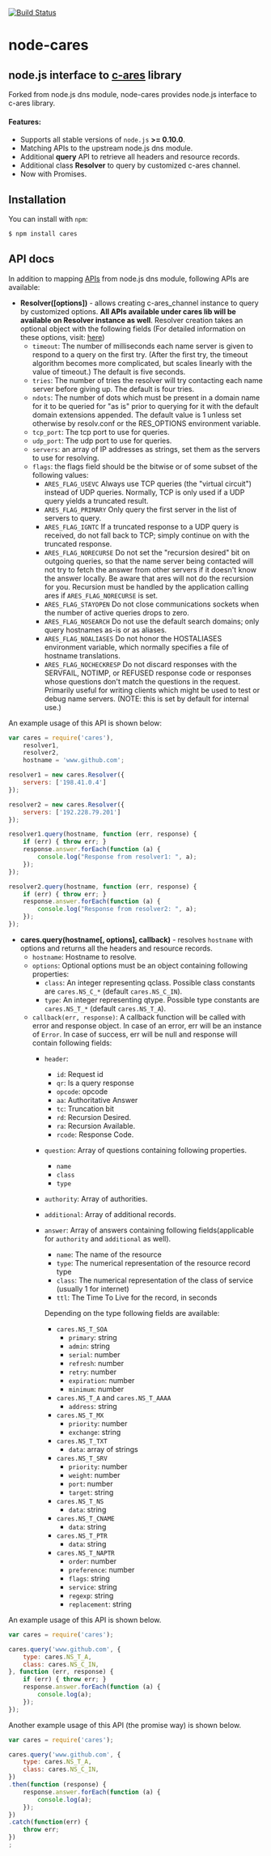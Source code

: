 [![Build Status](https://travis-ci.org/royalpinto/node-cares.svg?branch=dev)](https://travis-ci.org/royalpinto/node-cares)

node-cares
===

node.js interface to [c-ares](http://c-ares.haxx.se/) library
------

Forked from node.js dns module, node-cares provides node.js interface to c-ares library.

#### Features:
 * Supports all stable versions of `node.js` **>= 0.10.0**.
 * Matching APIs to the upstream node.js dns module.
 * Additional **query** API to retrieve all headers and resource records.
 * Additional class **Resolver** to query by customized c-ares channel.
 * Now with Promises.

Installation
------

You can install with `npm`:

``` bash
$ npm install cares
```

API docs
------

In addition to mapping [APIs](http://nodejs.org/docs/latest/api/dns.html) from node.js dns module, following APIs are available:
- **Resolver([options])** - allows creating c-ares_channel instance to query by customized options. **All APIs available under cares lib will be available on Resolver instance as well**. Resolver creation takes an optional object with the following fields (For detailed information on these options, visit: [here](http://c-ares.haxx.se/ares_init.html))
    * `timeout`: The number of milliseconds each name server is given to respond to a query on the first try. (After the first try, the timeout algorithm becomes more complicated, but scales linearly with the value of timeout.) The default is five seconds.
    * `tries`: The number of tries the resolver will try contacting each name server before giving up. The default is four tries.
    * `ndots`: The number of dots which must be present in a domain name for it to be queried for "as is" prior to querying for it with the default domain extensions appended. The default value is 1 unless set otherwise by resolv.conf or the RES_OPTIONS environment variable.
    * `tcp_port`: The tcp port to use for queries.
    * `udp_port`: The udp port to use for queries.
    * `servers`: an array of IP addresses as strings, set them as the servers to use for resolving.
    * `flags`: the flags field should be the bitwise or of some subset of the following values:
        - `ARES_FLAG_USEVC` Always use TCP queries (the "virtual circuit") instead of UDP queries. Normally, TCP is only used if a UDP query yields a truncated result.
        - `ARES_FLAG_PRIMARY` Only query the first server in the list of servers to query.
        - `ARES_FLAG_IGNTC` If a truncated response to a UDP query is received, do not fall back to TCP; simply continue on with the truncated response.
        - `ARES_FLAG_NORECURSE` Do not set the "recursion desired" bit on outgoing queries, so that the name server being contacted will not try to fetch the answer from other servers if it doesn't know the answer locally. Be aware that ares will not do the recursion for you. Recursion must be handled by the application calling ares if `ARES_FLAG_NORECURSE` is set.
        - `ARES_FLAG_STAYOPEN` Do not close communications sockets when the number of active queries drops to zero.
        - `ARES_FLAG_NOSEARCH` Do not use the default search domains; only query hostnames as-is or as aliases.
        - `ARES_FLAG_NOALIASES` Do not honor the HOSTALIASES environment variable, which normally specifies a file of hostname translations.
        - `ARES_FLAG_NOCHECKRESP` Do not discard responses with the SERVFAIL, NOTIMP, or REFUSED response code or responses whose questions don't match the questions in the request. Primarily useful for writing clients which might be used to test or debug name servers. (NOTE: this is set by default for internal use.)

An example usage of this API is shown below:
```js
var cares = require('cares'),
    resolver1,
    resolver2,
    hostname = 'www.github.com';

resolver1 = new cares.Resolver({
    servers: ['198.41.0.4']
});

resolver2 = new cares.Resolver({
    servers: ['192.228.79.201']
});

resolver1.query(hostname, function (err, response) {
    if (err) { throw err; }
    response.answer.forEach(function (a) {
        console.log("Response from resolver1: ", a);
    });
});

resolver2.query(hostname, function (err, response) {
    if (err) { throw err; }
    response.answer.forEach(function (a) {
        console.log("Response from resolver2: ", a);
    });
});
```

- **cares.query(hostname[, options], callback)** - resolves `hostname` with options and returns all the headers and resource records.
	* `hostname`: Hostname to resolve.
	* `options`: Optional options must be an object containing following properties:
		- `class`: An integer representing qclass. Possible class constants are `cares.NS_C_*` (default `cares.NS_C_IN`).
		- `type`: An integer representing qtype. Possible type constants are `cares.NS_T_*` (default `cares.NS_T_A`).
	* `callback(err, response)`: A callback function will be called with error and response object. In case of an error, err will be an instance of `Error`. In case of success, err will be null and response will contain following fields:
		- `header`:
			* `id`: Request id
			* `qr`: Is a query response
			* `opcode`: opcode
			* `aa`: Authoritative Answer
			* `tc`: Truncation bit
			* `rd`: Recursion Desired.
			* `ra`: Recursion Available.
			* `rcode`: Response Code.
		- `question`: Array of questions containing following properties.
			* `name`
			* `class`
			* `type`
		- `authority`: Array of authorities.
		- `additional`: Array of additional records.
		- `answer`: Array of answers containing following fields(applicable for `authority` and `additional` as well).
			* `name`: The name of the resource
			* `type`: The numerical representation of the resource record type
			* `class`: The numerical representation of the class of service (usually 1 for internet)
			* `ttl`: The Time To Live for the record, in seconds

			Depending on the type following fields are available:

			* `cares.NS_T_SOA`
				- `primary`: string
				- `admin`: string
				- `serial`: number
				- `refresh`: number
				- `retry`: number
				- `expiration`: number
				- `minimum`: number
			* `cares.NS_T_A` and `cares.NS_T_AAAA`
				- `address`: string
			* `cares.NS_T_MX`
				- `priority`: number
				- `exchange`: string
			* `cares.NS_T_TXT`
				- `data`: array of strings
			* `cares.NS_T_SRV`
				- `priority`: number
				- `weight`: number
				- `port`: number
				- `target`: string
			* `cares.NS_T_NS`
				- `data`: string
			* `cares.NS_T_CNAME`
				- `data`: string
			* `cares.NS_T_PTR`
				- `data`: string
			* `cares.NS_T_NAPTR`
				- `order`: number
				- `preference`: number
				- `flags`: string
				- `service`: string
				- `regexp`: string
				- `replacement`: string


An example usage of this API is shown below.
```js
var cares = require('cares');

cares.query('www.github.com', {
    type: cares.NS_T_A,
    class: cares.NS_C_IN,
}, function (err, response) {
    if (err) { throw err; }
    response.answer.forEach(function (a) {
        console.log(a);
    });
});
```

Another example usage of this API (the promise way) is shown below.
```js
var cares = require('cares');

cares.query('www.github.com', {
    type: cares.NS_T_A,
    class: cares.NS_C_IN,
})
.then(function (response) {
    response.answer.forEach(function (a) {
        console.log(a);
    });
})
.catch(function(err) {
    throw err;
})
;
```
